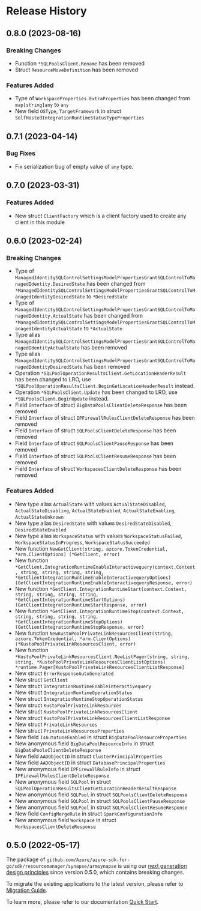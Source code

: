 # Release History

## 0.8.0 (2023-08-16)
### Breaking Changes

- Function `*SQLPoolsClient.Rename` has been removed
- Struct `ResourceMoveDefinition` has been removed

### Features Added

- Type of `WorkspaceProperties.ExtraProperties` has been changed from `map[string]any` to `any`
- New field `OSType`, `TargetFramework` in struct `SelfHostedIntegrationRuntimeStatusTypeProperties`


## 0.7.1 (2023-04-14)
### Bug Fixes

- Fix serialization bug of empty value of `any` type.


## 0.7.0 (2023-03-31)
### Features Added

- New struct `ClientFactory` which is a client factory used to create any client in this module


## 0.6.0 (2023-02-24)
### Breaking Changes

- Type of `ManagedIdentitySQLControlSettingsModelPropertiesGrantSQLControlToManagedIdentity.DesiredState` has been changed from `*ManagedIdentitySQLControlSettingsModelPropertiesGrantSQLControlToManagedIdentityDesiredState` to `*DesiredState`
- Type of `ManagedIdentitySQLControlSettingsModelPropertiesGrantSQLControlToManagedIdentity.ActualState` has been changed from `*ManagedIdentitySQLControlSettingsModelPropertiesGrantSQLControlToManagedIdentityActualState` to `*ActualState`
- Type alias `ManagedIdentitySQLControlSettingsModelPropertiesGrantSQLControlToManagedIdentityActualState` has been removed
- Type alias `ManagedIdentitySQLControlSettingsModelPropertiesGrantSQLControlToManagedIdentityDesiredState` has been removed
- Operation `*SQLPoolOperationResultsClient.GetLocationHeaderResult` has been changed to LRO, use `*SQLPoolOperationResultsClient.BeginGetLocationHeaderResult` instead.
- Operation `*SQLPoolsClient.Update` has been changed to LRO, use `*SQLPoolsClient.BeginUpdate` instead.
- Field `Interface` of struct `BigDataPoolsClientDeleteResponse` has been removed
- Field `Interface` of struct `IPFirewallRulesClientDeleteResponse` has been removed
- Field `Interface` of struct `SQLPoolsClientDeleteResponse` has been removed
- Field `Interface` of struct `SQLPoolsClientPauseResponse` has been removed
- Field `Interface` of struct `SQLPoolsClientResumeResponse` has been removed
- Field `Interface` of struct `WorkspacesClientDeleteResponse` has been removed

### Features Added

- New type alias `ActualState` with values `ActualStateDisabled`, `ActualStateDisabling`, `ActualStateEnabled`, `ActualStateEnabling`, `ActualStateUnknown`
- New type alias `DesiredState` with values `DesiredStateDisabled`, `DesiredStateEnabled`
- New type alias `WorkspaceStatus` with values `WorkspaceStatusFailed`, `WorkspaceStatusInProgress`, `WorkspaceStatusSucceeded`
- New function `NewGetClient(string, azcore.TokenCredential, *arm.ClientOptions) (*GetClient, error)`
- New function `*GetClient.IntegrationRuntimeEnableInteractivequery(context.Context, string, string, string, string, *GetClientIntegrationRuntimeEnableInteractivequeryOptions) (GetClientIntegrationRuntimeEnableInteractivequeryResponse, error)`
- New function `*GetClient.IntegrationRuntimeStart(context.Context, string, string, string, string, *GetClientIntegrationRuntimeStartOptions) (GetClientIntegrationRuntimeStartResponse, error)`
- New function `*GetClient.IntegrationRuntimeStop(context.Context, string, string, string, string, *GetClientIntegrationRuntimeStopOptions) (GetClientIntegrationRuntimeStopResponse, error)`
- New function `NewKustoPoolPrivateLinkResourcesClient(string, azcore.TokenCredential, *arm.ClientOptions) (*KustoPoolPrivateLinkResourcesClient, error)`
- New function `*KustoPoolPrivateLinkResourcesClient.NewListPager(string, string, string, *KustoPoolPrivateLinkResourcesClientListOptions) *runtime.Pager[KustoPoolPrivateLinkResourcesClientListResponse]`
- New struct `ErrorResponseAutoGenerated`
- New struct `GetClient`
- New struct `IntegrationRuntimeEnableinteractivequery`
- New struct `IntegrationRuntimeOperationStatus`
- New struct `IntegrationRuntimeStopOperationStatus`
- New struct `KustoPoolPrivateLinkResources`
- New struct `KustoPoolPrivateLinkResourcesClient`
- New struct `KustoPoolPrivateLinkResourcesClientListResponse`
- New struct `PrivateLinkResources`
- New struct `PrivateLinkResourcesProperties`
- New field `IsAutotuneEnabled` in struct `BigDataPoolResourceProperties`
- New anonymous field `BigDataPoolResourceInfo` in struct `BigDataPoolsClientDeleteResponse`
- New field `AADObjectID` in struct `ClusterPrincipalProperties`
- New field `AADObjectID` in struct `DatabasePrincipalProperties`
- New anonymous field `IPFirewallRuleInfo` in struct `IPFirewallRulesClientDeleteResponse`
- New anonymous field `SQLPool` in struct `SQLPoolOperationResultsClientGetLocationHeaderResultResponse`
- New anonymous field `SQLPool` in struct `SQLPoolsClientDeleteResponse`
- New anonymous field `SQLPool` in struct `SQLPoolsClientPauseResponse`
- New anonymous field `SQLPool` in struct `SQLPoolsClientResumeResponse`
- New field `ConfigMergeRule` in struct `SparkConfigurationInfo`
- New anonymous field `Workspace` in struct `WorkspacesClientDeleteResponse`


## 0.5.0 (2022-05-17)

The package of `github.com/Azure/azure-sdk-for-go/sdk/resourcemanager/synapse/armsynapse` is using our [next generation design principles](https://azure.github.io/azure-sdk/general_introduction.html) since version 0.5.0, which contains breaking changes.

To migrate the existing applications to the latest version, please refer to [Migration Guide](https://aka.ms/azsdk/go/mgmt/migration).

To learn more, please refer to our documentation [Quick Start](https://aka.ms/azsdk/go/mgmt).